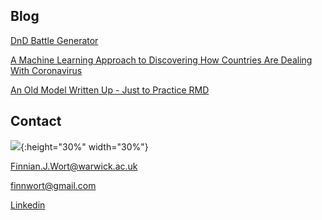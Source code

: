 ## Blog 

[DnD Battle Generator](/dnd_battle/index.html)

[A Machine Learning Approach to Discovering How Countries Are Dealing With Coronavirus](COVID_model_1.md) 

[An Old Model Written Up - Just to Practice RMD](IBDm_md.md)

## Contact 

![](image0.jpeg){:height="30%" width="30%"}

[Finnian.J.Wort@warwick.ac.uk]()

[finnwort@gmail.com]()

[Linkedin](https://www.linkedin.com/in/finnian-wort-20242917a)



